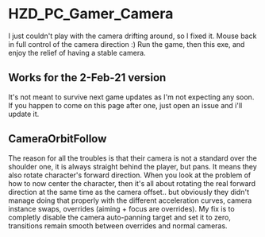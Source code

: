 # HZD_PC_Gamer_Camera
I just couldn't play with the camera drifting around, so I fixed it.
Mouse back in full control of the camera direction :)
Run the game, then this exe, and enjoy the relief of having a stable camera.

## Works for the 2-Feb-21 version 
It's not meant to survive next game updates as I'm not expecting any soon.
If you happen to come on this page after one, just open an issue and i'll update it.

## CameraOrbitFollow
The reason for all the troubles is that their camera is not a standard over the shoulder one, it is always straight behind the player, but pans.
It means they also rotate character's forward direction.
When you look at the problem of how to now center the character, then it's all about rotating the real forward direction at the same time as the camera offset.. but obviously they didn't manage doing that properly with the different acceleration curves, camera instance swaps, overrides (aiming + focus are overrides).
My fix is to completly disable the camera auto-panning target and set it to zero, transitions remain smooth between overrides and normal cameras.



